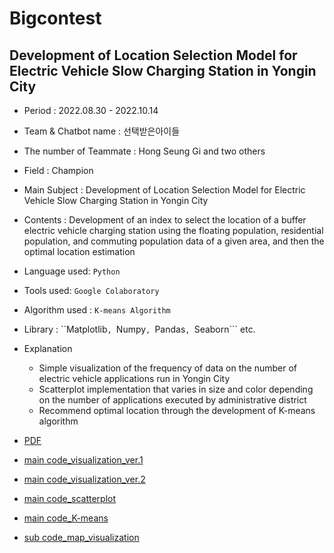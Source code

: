 # Bigcontest
## Development of Location Selection Model for Electric Vehicle Slow Charging Station in Yongin City
- Period : 2022.08.30 - 2022.10.14
- Team & Chatbot name : 선택받은아이들
- The number of Teammate : Hong Seung Gi and two others
- Field : Champion
- Main Subject : Development of Location Selection Model for Electric Vehicle Slow Charging Station in Yongin City
- Contents : Development of an index to select the location of a buffer electric vehicle charging station using the floating population, residential population, and commuting population data of a given area, and then the optimal location estimation
- Language used: ```Python```
- Tools used: ```Google Colaboratory```
- Algorithm used : ```K-means Algorithm```
- Library : ``Matplotlib```, ```Numpy```, ```Pandas```, ```Seaborn``` etc.
- Explanation
    - Simple visualization of the frequency of data on the number of electric vehicle applications run in Yongin City
    - Scatterplot implementation that varies in size and color depending on the number of applications executed by administrative district
    - Recommend optimal location through the development of K-means algorithm
     
- [PDF](https://github.com/hongseungzz/project_seungzz/blob/main/Bigcontest/%EB%8D%B0%EC%9D%B4%ED%84%B0%EB%B6%84%EC%84%9D%EB%B6%84%EC%95%BC_%EC%B1%94%ED%94%BC%EC%96%B8%EB%B6%80%EB%AC%B8_%EC%84%A0%ED%83%9D%EB%B0%9B%EC%9D%80%EC%95%84%EC%9D%B4%EB%93%A4%ED%8C%80_%EA%B2%B0%EA%B3%BC%EB%B3%B4%EA%B3%A0%EC%84%9C.pdf)
- [main code_visualization_ver.1](https://github.com/hongseungzz/project_seungzz/blob/main/Bigcontest/%EA%B8%B0%EB%B3%B8%20%EC%BD%94%EB%93%9C/ev_app_visualization)
- [main code_visualization_ver.2](https://github.com/hongseungzz/project_seungzz/blob/main/Bigcontest/%EA%B8%B0%EB%B3%B8%20%EC%BD%94%EB%93%9C/ev_app_20221006.ipynb)
- [main code_scatterplot](https://github.com/hongseungzz/project_seungzz/blob/main/Bigcontest/%EA%B8%B0%EB%B3%B8%20%EC%BD%94%EB%93%9C/ev_app_count_cust_sum.ipynb)
- [main code_K-means](https://github.com/hongseungzz/project_seungzz/blob/main/Bigcontest/ev_app_K-%ED%8F%89%EA%B7%A0%20%EC%BD%94%EB%93%9C/ev_app_kmean.ipynb)
- [sub code_map_visualization](https://github.com/hongseungzz/project_seungzz/blob/main/Bigcontest/ev_app_%EC%A7%80%EB%8F%84%EC%8B%9C%EA%B0%81%ED%99%94_%EB%8D%B0%EC%9D%B4%ED%84%B0%20%EB%B0%8F%20%EC%BD%94%EB%93%9C/ev_app_map_final.ipynb)